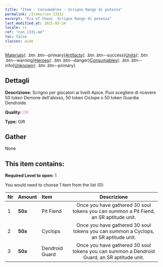 ```yaml
---
title: "Item - Consumables - Scrigno Rango di potenza"
permalink: /Items/con_1331/
excerpt: "Era of Chaos  Scrigno Rango di potenza"
last_modified_at: 2021-03-24
locale: it
ref: "con_1331.md"
toc: false
classes: wide
---
```

 [Materials](/it/Items/){: .btn .btn--primary}[Artifacts](/it/Items/Artifacts/){: .btn .btn--success}[Units](/it/Items/Units/){: .btn .btn--warning}[Heroes](/it/Items/Heroes/){: .btn .btn--danger}[Consumables](/it/Items/Consumables/){: .btn .btn--info}[Unknown](/it/Items/Unknown/){: .btn .btn--primary}

## Dettagli
 **Descrizione:** Scrigno per giocatori ai livelli Apice. Puoi scegliere di ricevere 50 token Demone dell'abisso, 50 token Ciclope o 50 token Guardia Dendroide.

 **Quality:** <span style="color: #DA70D6">OK</span>

 **Type:** Gift

## Gather

  None

## This item contains:

 **Required Level to open:** 1

 You would need to choose 1 item from the list (0):

  | Nr | Amount |     Item    | Descrizione |
  |:---|:-------|:------------|:-----------:|
  | 1 |  **50x** | Pit Fiend | Once you have gathered 30 soul tokens you can summon a Pit Fiend, an SR aptitude unit.  | 
  | 2 |  **50x** | Cyclops | Once you have gathered 30 soul tokens you can summon a Cyclops, an SR aptitude unit.  | 
  | 3 |  **50x** | Dendroid Guard | Once you have gathered 30 soul tokens you can summon a Dendroid Guard, an SR aptitude unit.  | 
